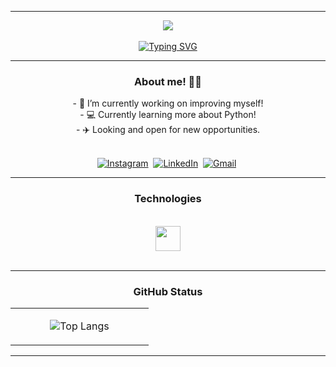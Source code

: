 <div align="center">
<hr>
<img src="https://user-images.githubusercontent.com/124779810/217577653-9e750bf6-e597-49e1-8a75-4d5ea6477e76.gif">
</div>

<br>
<div align="center">
<a href="https://git.io/typing-svg"><img src="https://readme-typing-svg.demolab.com?font=Fira+Code&weight=600&size=25&duration=4000&pause=1000&color=717171&center=true&vCenter=true&width=435&lines=Hi!+My+name+is+Felipe!;Be+Welcome+to+Know+About+me." alt="Typing SVG" /></a>
</div>

<hr>



<div align=center>
<h3 align="center"> About me! 👨‍💻</h3>
- 🔭 I’m currently working on improving myself! <br>
- 💻 Currently learning more about Python! <br>
- ✈️ Looking and open for new opportunities.
</div>

<p align="center">
<br>
<a href="https://www.instagram.com/guedesz13/"><img src="https://img.shields.io/badge/Instagram-E4405F?style=for-the-badge&logo=instagram&logoColor=white" alt="Instagram" /></a>&nbsp;
<a href="https://www.linkedin.com/in/yuri-guedes-b238b9323/"><img src="https://img.shields.io/badge/linkedin-%230077B5.svg?&style=for-the-badge&logo=linkedin&logoColor=white" alt="LinkedIn" /></a>&nbsp;
<a href="guedesoliveirayuri@gmail.com"><img src="https://img.shields.io/badge/gmail-%23D14836.svg?&style=for-the-badge&logo=gmail&logoColor=white" alt="Gmail"/></a>&nbsp;
</p>
                                                                                                                          
<p  align="center">
<hr>
</p>  

<h3 align="center"> Technologies </h3>

<div align="center">

</div>
<br>
<div display="inblock" align="center">


<img src="https://cdn.jsdelivr.net/gh/devicons/devicon@latest/icons/python/python-original.svg" width="40"/>


</div>
<br>



<p  align="center">
<hr>
</p>  

<h3 align="center"> GitHub Status </h3>
<table border="0" align="center">
<tr border="0">
<td width="50%" align="center">
  
![Top Langs](https://github-readme-stats-git-masterrstaa-rickstaa.vercel.app/api/top-langs/?username=Guedesz13&layout=compact&bg_color=000&border_color=404040&title_color=FFF&text_color=FFF)


</td>
</tr>
</table>
                                                                                    

<p  align="center">
<hr>
</p>
